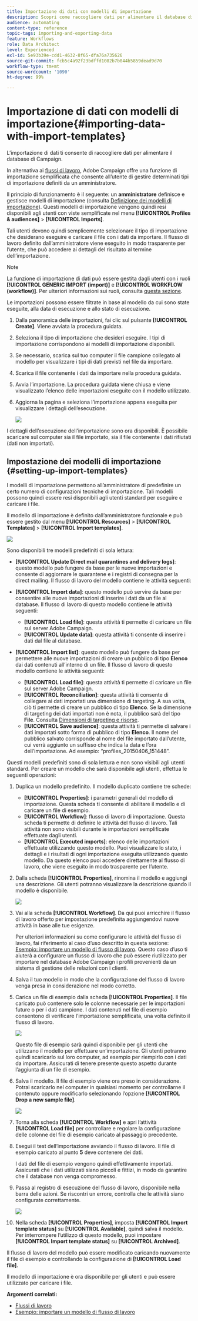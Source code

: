 ```yaml
---
title: Importazione di dati con modelli di importazione
description: Scopri come raccogliere dati per alimentare il database di Campaign.
audience: automating
content-type: reference
topic-tags: importing-and-exporting-data
feature: Workflows
role: Data Architect
level: Experienced
exl-id: 5e93b39e-cdd1-4632-8f65-dfa76a735626
source-git-commit: fcb5c4a92f23bdffd1082b7b044b5859dead9d70
workflow-type: tm+mt
source-wordcount: '1090'
ht-degree: 99%

---
```


# Importazione di dati con modelli di importazione{#importing-data-with-import-templates}

L’importazione di dati ti consente di raccogliere dati per alimentare il database di Campaign.

In alternativa ai [flussi di lavoro](../../automating/using/get-started-workflows.md), Adobe Campaign offre una funzione di importazione semplificata che consente all’utente di gestire determinati tipi di importazione definiti da un amministratore.

Il principio di funzionamento è il seguente: un **amministratore** definisce e gestisce modelli di importazione (consulta [Definizione dei modelli di importazione](../../automating/using/importing-data-with-import-templates.md#setting-up-import-templates)). Questi modelli di importazione vengono quindi resi disponibili agli utenti con viste semplificate nel menu **[!UICONTROL Profiles & audiences]** > **[!UICONTROL Imports]**.

Tali utenti devono quindi semplicemente selezionare il tipo di importazione che desiderano eseguire e caricare il file con i dati da importare. Il flusso di lavoro definito dall’amministratore viene eseguito in modo trasparente per l’utente, che può accedere ai dettagli del risultato al termine dell’importazione.

>[!NOTE]
>
>La funzione di importazione di dati può essere gestita dagli utenti con i ruoli **[!UICONTROL GENERIC IMPORT (import)]** e **[!UICONTROL WORKFLOW (workflow)]**. Per ulteriori informazioni sui ruoli, consulta [questa sezione](../../administration/using/list-of-roles.md).

Le importazioni possono essere filtrate in base al modello da cui sono state eseguite, alla data di esecuzione e allo stato di esecuzione.

1. Dalla panoramica delle importazioni, fai clic sul pulsante **[!UICONTROL Create]**. Viene avviata la procedura guidata.
1. Seleziona il tipo di importazione che desideri eseguire. I tipi di importazione corrispondono ai modelli di importazione disponibili.
1. Se necessario, scarica sul tuo computer il file campione collegato al modello per visualizzare i tipi di dati previsti nel file da importare.
1. Scarica il file contenente i dati da importare nella procedura guidata.
1. Avvia l’importazione. La procedura guidata viene chiusa e viene visualizzato l’elenco delle importazioni eseguite con il modello utilizzato.
1. Aggiorna la pagina e seleziona l’importazione appena eseguita per visualizzare i dettagli dell’esecuzione.

   ![](assets/simplified_import1.png)

I dettagli dell’esecuzione dell’importazione sono ora disponibili. È possibile scaricare sul computer sia il file importato, sia il file contenente i dati rifiutati (dati non importati).

## Impostazione dei modelli di importazione {#setting-up-import-templates}

I modelli di importazione permettono all’amministratore di predefinire un certo numero di configurazioni tecniche di importazione. Tali modelli possono quindi essere resi disponibili agli utenti standard per eseguire e caricare i file.

Il modello di importazione è definito dall’amministratore funzionale e può essere gestito dal menu **[!UICONTROL Resources]** > **[!UICONTROL Templates]** > **[!UICONTROL Import templates]**.

![](assets/import_template_list.png)

Sono disponibili tre modelli predefiniti di sola lettura:

* **[!UICONTROL Update Direct mail quarantines and delivery logs]**: questo modello può fungere da base per le nuove importazioni e consente di aggiornare le quarantene e i registri di consegna per la direct mailing. Il flusso di lavoro del modello contiene le attività seguenti:
* **[!UICONTROL Import data]**: questo modello può servire da base per consentire alle nuove importazioni di inserire i dati da un file al database. Il flusso di lavoro di questo modello contiene le attività seguenti:

   * **[!UICONTROL Load file]**: questa attività ti permette di caricare un file sul server Adobe Campaign.
   * **[!UICONTROL Update data]**: questa attività ti consente di inserire i dati dal file al database.

* **[!UICONTROL Import list]**: questo modello può fungere da base per permettere alle nuove importazioni di creare un pubblico di tipo **Elenco** dai dati contenuti all’interno di un file. Il flusso di lavoro di questo modello contiene le attività seguenti:

   * **[!UICONTROL Load file]**: questa attività ti permette di caricare un file sul server Adobe Campaign.
   * **[!UICONTROL Reconciliation]**: questa attività ti consente di collegare ai dati importati una dimensione di targeting. A sua volta, ciò ti permette di creare un pubblico di tipo **Elenco**. Se la dimensione di targeting dei dati importati non è nota, il pubblico sarà del tipo **File**. Consulta [Dimensioni di targeting e risorse](../../automating/using/query.md#targeting-dimensions-and-resources).
   * **[!UICONTROL Save audience]**: questa attività ti permette di salvare i dati importati sotto forma di pubblico di tipo **Elenco**. Il nome del pubblico salvato corrisponde al nome del file importato dall’utente, cui verrà aggiunto un suffisso che indica la data e l’ora dell’importazione. Ad esempio: “profiles_20150406_151448”.

Questi modelli predefiniti sono di sola lettura e non sono visibili agli utenti standard. Per creare un modello che sarà disponibile agli utenti, effettua le seguenti operazioni:

1. Duplica un modello predefinito. Il modello duplicato contiene tre schede:

   * **[!UICONTROL Properties]**: i parametri generali del modello di importazione. Questa scheda ti consente di abilitare il modello e di caricare un file di esempio.
   * **[!UICONTROL Workflow]**: flusso di lavoro di importazione. Questa scheda ti permette di definire le attività del flusso di lavoro. Tali attività non sono visibili durante le importazioni semplificate effettuate dagli utenti.
   * **[!UICONTROL Executed imports]**: elenco delle importazioni effettuate utilizzando questo modello. Puoi visualizzare lo stato, i dettagli e i risultati di ogni importazione eseguita utilizzando questo modello. Da questo elenco puoi accedere direttamente al flusso di lavoro, che viene eseguito in modo trasparente per l’utente.

1. Dalla scheda **[!UICONTROL Properties]**, rinomina il modello e aggiungi una descrizione. Gli utenti potranno visualizzare la descrizione quando il modello è disponibile.

   ![](assets/simplified_import_model1.png)

1. Vai alla scheda **[!UICONTROL Workflow]**. Da qui puoi arricchire il flusso di lavoro offerto per impostazione predefinita aggiungendovi nuove attività in base alle tue esigenze.

   Per ulteriori informazioni su come configurare le attività del flusso di lavoro, fai riferimento al caso d’uso descritto in questa sezione: [Esempio: importare un modello di flusso di lavoro](../../automating/using/creating-import-workflow-templates.md). Questo caso d’uso ti aiuterà a configurare un flusso di lavoro che può essere riutilizzato per importare nel database Adobe Campaign i profili provenienti da un sistema di gestione delle relazioni con i clienti.

1. Salva il tuo modello in modo che la configurazione del flusso di lavoro venga presa in considerazione nel modo corretto.
1. Carica un file di esempio dalla scheda **[!UICONTROL Properties]**. Il file caricato può contenere solo le colonne necessarie per le importazioni future o per i dati campione. I dati contenuti nel file di esempio consentono di verificare l’importazione semplificata, una volta definito il flusso di lavoro.

   ![](assets/import_template_sample.png)

   Questo file di esempio sarà quindi disponibile per gli utenti che utilizzano il modello per effettuare un’importazione. Gli utenti potranno quindi scaricarlo sul loro computer, ad esempio per riempirlo con i dati da importare. Assicurati di tenere presente questo aspetto durante l’aggiunta di un file di esempio.

1. Salva il modello. Il file di esempio viene ora preso in considerazione. Potrai scaricarlo nel computer in qualsiasi momento per controllarne il contenuto oppure modificarlo selezionando l’opzione **[!UICONTROL Drop a new sample file]**.

   ![](assets/simplified_import_model2.png)

1. Torna alla scheda **[!UICONTROL Workflow]** e apri l’attività **[!UICONTROL Load file]** per controllare e regolare la configurazione delle colonne del file di esempio caricato al passaggio precedente.
1. Esegui il test dell’importazione avviando il flusso di lavoro. Il file di esempio caricato al punto **5** deve contenere dei dati.

   I dati del file di esempio vengono quindi effettivamente importati. Assicurati che i dati utilizzati siano piccoli e fittizi, in modo da garantire che il database non venga compromesso.

1. Passa al registro di esecuzione del flusso di lavoro, disponibile nella barra delle azioni. Se riscontri un errore, controlla che le attività siano configurate correttamente.

   ![](assets/simplified_import_model3.png)

1. Nella scheda **[!UICONTROL Properties]**, imposta **[!UICONTROL Import template status]** su **[!UICONTROL Available]**, quindi salva il modello. Per interrompere l’utilizzo di questo modello, puoi impostare **[!UICONTROL Import template status]** su **[!UICONTROL Archived]**.

Il flusso di lavoro del modello può essere modificato caricando nuovamente il file di esempio e controllando la configurazione di **[!UICONTROL Load file]**.

Il modello di importazione è ora disponibile per gli utenti e può essere utilizzato per caricare i file.

**Argomenti correlati:**

* [Flussi di lavoro](../../automating/using/get-started-workflows.md)
* [Esempio: importare un modello di flusso di lavoro](../../automating/using/creating-import-workflow-templates.md)
